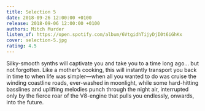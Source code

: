 ```yaml
---
title: Selection 5
date: 2018-09-26 12:00:00 +0100
release: 2018-09-06 12:00:00 +0100
authors: Mitch Murder
listen_of: https://open.spotify.com/album/6VtgidhTijyDjI0t6iGhKx
cover: selection-5.jpg
rating: 4.5
---
```


Silky-smooth synths will captivate you and take you to a time long ago… but not forgotten. Like a mother’s cooking, this will instantly transport you back in time to when life was simpler—when all you wanted to do was cruise the winding coastline roads, ever-washed in moonlight, while some hard-hitting basslines and uplifting melodies punch through the night air, interrupted only by the fierce roar of the V8-engine that pulls you endlessly, onwards, into the future.

